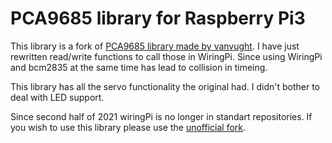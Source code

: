 # PCA9685 library for Raspberry Pi3

This library is a fork of [PCA9685 library made by vanvught](https://github.com/vanvught/rpidmx512/tree/master/lib-pca9685).
I have just rewritten read/write functions to call those in WiringPi.
Since using WiringPi and bcm2835 at the same time has lead to collision in timeing.

This library has all the servo functionality the original had.
I didn't bother to deal with LED support.

Since second half of 2021 wiringPi is no longer in standart repositories.
If you wish to use this library please use the [unofficial fork](https://github.com/WiringPi/WiringPi).


